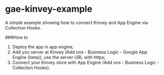 gae-kinvey-example
==================

A simple example showing how to connect Kinvey and App Engine via Collection Hooks.

###How to

1. Deploy the app in app engine;
2. Add you server at Kinvey (Add ons - Business Logic - Google App Engine (beta)), use the server URL with https;
3. Connect your Kinvey store with App Engine (Add ons - Business Logic - Collection Hooks).